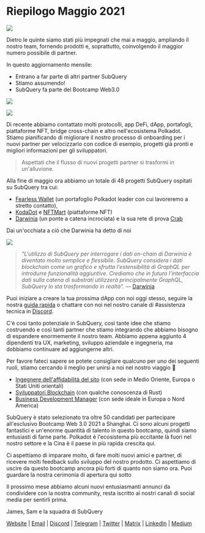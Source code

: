 # Riepilogo Maggio 2021

![](https://miro.medium.com/max/1400/1*5E_eIJBTvHI7W24ib_Syvw.png)

Dietro le quinte siamo stati più impegnati che mai a maggio, ampliando il nostro team, fornendo prodotti e, soprattutto, coinvolgendo il maggior numero possibile di partner.

In questo aggiornamento mensile:

-   Entrano a far parte di altri partner SubQuery
-   Stiamo assumendo!
-   SubQuery fa parte del Bootcamp Web3.0

![](https://miro.medium.com/freeze/max/60/1*bFOaBnLZUfhRxiQa7fjbwA.gif?q=20)

![](https://miro.medium.com/max/640/1*bFOaBnLZUfhRxiQa7fjbwA.gif)

Di recente abbiamo contattato molti protocolli, app DeFi, dApp, portafogli, piattaforme NFT, bridge cross-chain e altro nell'ecosistema Polkadot. Stiamo pianificando di migliorare il nostro processo di onboarding per i nuovi partner per velocizzarlo con codice di esempio, progetti già pronti e migliori informazioni per gli sviluppatori.

> Aspettati che il flusso di nuovi progetti partner si trasformi in un'alluvione.

Alla fine di maggio ora abbiamo un totale di 48 progetti SubQuery ospitati su SubQuery tra cui:

-   [Fearless Wallet](https://fearlesswallet.io/) (un portafoglio Polkadot leader con cui lavoreremo a stretto contatto),
-   [KodaDot](https://kodadot.xyz/) e [NFTMart](https://www.nftmart.io/) (piattaforme NFT)
-   [Darwinia](https://explorer.subquery.network/subquery/darwinia-network/darwinia) (un ponte a catena incrociata) e la sua rete di prova [Crab](https://explorer.subquery.network/subquery/wuminzhe/crab)

Dai un'occhiata a ciò che Darwinia ha detto di noi

![](https://miro.medium.com/max/1400/0*Bc8P3mcH6rz-KtT0)

> _"L'utilizzo di SubQuery per interrogare i dati on-chain di Darwinia è diventato molto semplice e flessibile. SubQuery considera i dati blockchain come un grafico e sfrutta l'estensibilità di GraphQL per introdurre funzionalità aggiuntive. Crediamo che in futuro l'interfaccia dati sulla catena di substrati utilizzerà principalmente GraphQL, SubQuery lo sta trasformando in realtà”._ — [Darwinia](https://subquery.medium.com/darwinias-network-data-is-now-available-for-free-in-subquery-b4f51c73fb15)

Puoi iniziare a creare la tua prossima dApp con noi oggi stesso, seguire la nostra [guida rapida](https://doc.subquery.network/quickstart.html) o chattare con noi nel nostro canale di #assistenza tecnica in [Discord](https://discord.com/invite/78zg8aBSMG).

C'è così tanto potenziale in SubQuery, così tante idee che stiamo costruendo e così tanti partner che stiamo integrando che abbiamo bisogno di espandere enormemente il nostro team. Abbiamo appena aggiunto 4 dipendenti tra UX, marketing, sviluppo aziendale e ingegneria, ma dobbiamo continuare ad aggiungerne altri.

Per favore fateci sapere se potete consigliare qualcuno per uno dei seguenti ruoli, stiamo cercando il meglio per unirsi a noi nel nostro viaggio 🚀

-   [Ingegnere dell'affidabilità del sito](https://dash.recooty.com/openings/details/e44cf9762b402f5d8b5bc36f60304a15) (con sede in Medio Oriente, Europa o Stati Uniti orientali)
-   [Sviluppatori Blockchain](https://dash.recooty.com/openings/details/9578a63fbe545bd82cc5bbe749636af1) (con qualche conoscenza di Rust)
-   [Business Development Manager](https://rcty.co/3coJPrV) (con sede ideale in Europa o Nord America)

SubQuery è stato selezionato tra oltre 50 candidati per partecipare all'esclusivo Bootcamp Web 3.0 2021 a Shanghai. Ci sono alcuni progetti fantastici e un'enorme quantità di talento in questo bootcamp, quindi siamo entusiasti di farne parte. Polkadot è l'ecosistema più eccitante là fuori nel nostro settore e la Cina è il paese in più rapida crescita qui.

Ci aspettiamo di imparare molto, di fare molti nuovi amici e partner, di ricevere molti feedback sullo sviluppo del nostro prodotto. Ci aspettiamo di uscire da questo bootcamp ancora più forti di quanto non siamo ora. Puoi guardare la nostra cerimonia di apertura qui sotto

Il prossimo mese abbiamo alcuni nuovi entusiasmanti annunci da condividere con la nostra community, resta iscritto ai nostri canali di social media per sentirli prima.

James, Sam e la squadra di SubQuery

[Website](https://subquery.network/) | [Email](mailto:hello@subquery.network) | [Discord](https://discord.com/invite/78zg8aBSMG) | [Telegram](https://t.me/subquerynetwork) | [Twitter](https://twitter.com/subquerynetwork) | [Matrix](https://matrix.to/#/#subquery:matrix.org) | [LinkedIn](https://www.linkedin.com/company/subquery) | [Medium](https://subquery.medium.com/)
